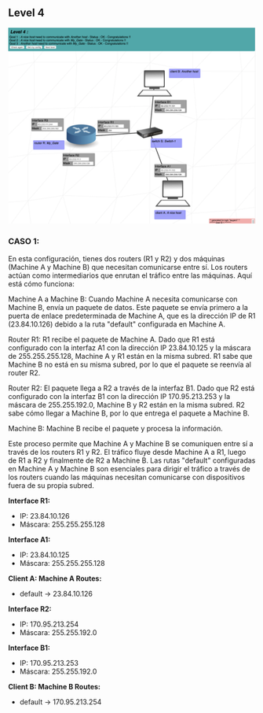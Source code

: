 ## Level 4

![Solucion](https://github.com/laugarci/NetPractice/blob/main/level4/level4.png)

### CASO 1:


En esta configuración, tienes dos routers (R1 y R2) y dos máquinas (Machine A y Machine B) que necesitan comunicarse entre sí. Los routers actúan como intermediarios que enrutan el tráfico entre las máquinas. Aquí está cómo funciona:

Machine A a Machine B: Cuando Machine A necesita comunicarse con Machine B, envía un paquete de datos. Este paquete se envía primero a la puerta de enlace predeterminada de Machine A, que es la dirección IP de R1 (23.84.10.126) debido a la ruta "default" configurada en Machine A.

Router R1: R1 recibe el paquete de Machine A. Dado que R1 está configurado con la interfaz A1 con la dirección IP 23.84.10.125 y la máscara de 255.255.255.128, Machine A y R1 están en la misma subred. R1 sabe que Machine B no está en su misma subred, por lo que el paquete se reenvía al router R2.

Router R2: El paquete llega a R2 a través de la interfaz B1. Dado que R2 está configurado con la interfaz B1 con la dirección IP 170.95.213.253 y la máscara de 255.255.192.0, Machine B y R2 están en la misma subred. R2 sabe cómo llegar a Machine B, por lo que entrega el paquete a Machine B.

Machine B: Machine B recibe el paquete y procesa la información.

Este proceso permite que Machine A y Machine B se comuniquen entre sí a través de los routers R1 y R2. El tráfico fluye desde Machine A a R1, luego de R1 a R2 y finalmente de R2 a Machine B. Las rutas "default" configuradas en Machine A y Machine B son esenciales para dirigir el tráfico a través de los routers cuando las máquinas necesitan comunicarse con dispositivos fuera de su propia subred.

**Interface R1:**
- IP: 23.84.10.126
- Máscara: 255.255.255.128

**Interface A1:**
- IP: 23.84.10.125
- Máscara: 255.255.255.128

**Client A: Machine A Routes:**
- default -> 23.84.10.126
  
**Interface R2:**
- IP: 170.95.213.254
- Máscara: 255.255.192.0

**Interface B1:**
- IP: 170.95.213.253
- Máscara: 255.255.192.0

**Client B: Machine B Routes:**
- default -> 170.95.213.254
